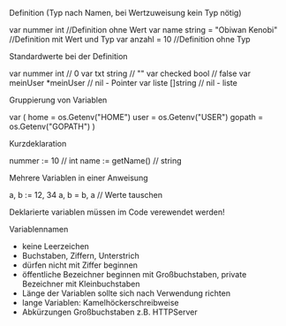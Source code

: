 Definition (Typ nach Namen, bei Wertzuweisung kein Typ nötig)

var nummer int                      //Definition ohne Wert
var name string = "Obiwan Kenobi"   //Definition mit Wert und Typ
var anzahl = 10                     //Definition ohne Typ


Standardwerte bei der Definition

var nummer int                      // 0
var txt string                      // ""
var checked bool                    // false
var meinUser *meinUser              // nil - Pointer
var liste []string                  // nil - liste


Gruppierung von Variablen

var (
    home = os.Getenv("HOME")
    user = os.Getenv("USER")
    gopath = os.Getenv("GOPATH")
)


Kurzdeklaration

nummer := 10                        // int
name := getName()                   // string


Mehrere Variablen in einer Anweisung

a, b := 12, 34
a, b = b, a                         // Werte tauschen


Deklarierte variablen müssen im Code verewendet werden!


Variablennamen
- keine Leerzeichen
- Buchstaben, Ziffern, Unterstrich
- dürfen nicht mit Ziffer beginnen
- öffentliche Bezeichner beginnen mit Großbuchstaben, private Bezeichner mit Kleinbuchstaben
- Länge der Variablen sollte sich nach Verwendung richten
- lange Variablen: Kamelhöckerschreibweise 
- Abkürzungen Großbuchstaben z.B. HTTPServer

